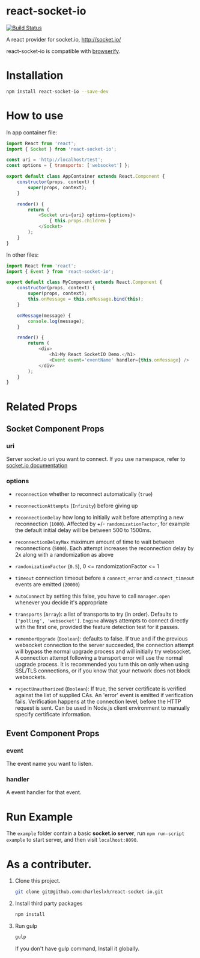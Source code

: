 # react-socket-io

[![Build Status](https://travis-ci.org/charleslxh/react-socket-io.svg?branch=master)](https://travis-ci.org/charleslxh/react-socket-io)

A react provider for socket.io, http://socket.io/

react-socket-io is compatible with [browserify](http://browserify.org/).

# Installation

```bash
npm install react-socket-io --save-dev
```

# How to use

In app container file:

```js
import React from 'react';
import { Socket } from 'react-socket-io';

const uri = 'http://localhost/test';
const options = { transports: ['websocket'] };

export default class AppContainer extends React.Component {
    constructor(props, context) {
        super(props, context);
    }

    render() {
        return (
            <Socket uri={uri} options={options}> 
                { this.props.children }
            </Socket>
        );
    }
}
```

In other files:

```js
import React from 'react';
import { Event } from 'react-socket-io';

export default class MyComponent extends React.Component {
    constructor(props, context) {
        super(props, context);
        this.onMessage = this.onMessage.bind(this);
    }

    onMessage(message) {
        console.log(message);
    }

    render() {
        return (
            <div>
                <h1>My React SocketIO Demo.</h1>
                <Event event='eventName' handler={this.onMessage} />
            </div>
        );
    }
}

```

# Related Props

## Socket Component Props

###  uri

Server socket.io uri you want to connect. If you use namespace, refer to [socket.io documentation](http://socket.io/docs/rooms-and-namespaces/)

###  options
- `reconnection` whether to reconnect automatically (`true`)

- `reconnectionAttempts` (`Infinity`) before giving up

- `reconnectionDelay` how long to initially wait before attempting a new
   reconnection (`1000`). Affected by +/- `randomizationFactor`,
   for example the default initial delay will be between 500 to 1500ms.

- `reconnectionDelayMax` maximum amount of time to wait between
   reconnections (`5000`). Each attempt increases the reconnection delay by 2x
   along with a randomization as above

- `randomizationFactor` (`0.5`), 0 <= randomizationFactor <= 1

- `timeout` connection timeout before a `connect_error`
   and `connect_timeout` events are emitted (`20000`)

- `autoConnect` by setting this false, you have to call `manager.open`
   whenever you decide it's appropriate

- `transports` (`Array`): a list of transports to try (in order).
    Defaults to `['polling', 'websocket']`. `Engine`
    always attempts to connect directly with the first one, provided the
    feature detection test for it passes.

- `rememberUpgrade` (`Boolean`): defaults to false.
           If true and if the previous websocket connection to the server succeeded,
           the connection attempt will bypass the normal upgrade process and will initially
           try websocket. A connection attempt following a transport error will use the
           normal upgrade process. It is recommended you turn this on only when using
           SSL/TLS connections, or if you know that your network does not block websockets.

- `rejectUnauthorized` (`Boolean`): If true, the server certificate is verified against the list of supplied CAs. An 'error' event is emitted if verification fails. Verification happens at the connection level, before the HTTP request is sent. Can be used in Node.js client environment to manually specify certificate information.

## Event Component Props

### event

The event name you want to listen.

### handler

A event handler for that event.

# Run Example

The `example` folder contain a basic **socket.io server**, run `npm run-script example` to start server, and then visit `localhost:8090`.

# As a contributer.

1. Clone this project.

    ```bash
    git clone git@github.com:charleslxh/react-socket-io.git
    ```

2. Install third party packages

    ```bash
    npm install
    ```

3. Run gulp

    ```bash
    gulp
    ```

    If you don't have gulp command, Install it globally.
